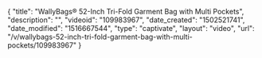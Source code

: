 {
    "title": "WallyBags&reg; 52-Inch Tri-Fold Garment Bag with Multi Pockets",
    "description": "",
    "videoid": "109983967",
    "date_created": "1502521741",
    "date_modified": "1516667544",
    "type": "captivate",
    "layout": "video",
    "url": "\/v\/wallybags-52-inch-tri-fold-garment-bag-with-multi-pockets\/109983967"
}